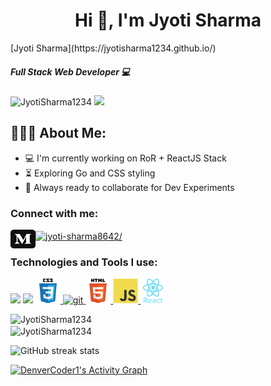 <h1 align="center">Hi 👋, I'm Jyoti Sharma</h1>
[Jyoti Sharma](https://jyotisharma1234.github.io/)

##### Full Stack Web Developer :computer:<br>

<p align="left"> <img src="https://komarev.com/ghpvc/?username=JyotiSharma1234&label=Profile%20views&color=0e75b6&style=flat" alt="JyotiSharma1234" />
    <a href="https://github.com/JyotiSharma1234?tab=repositories">
    <img src="https://badges.pufler.dev/repos/JyotiSharma1234?style=flat-square&color=black&logo=github">
  </a>
 </p>
<h2 align="left">👨🏻‍💻 About Me:</h2>

- :computer: I'm currently working on RoR + ReactJS Stack
- :hourglass_flowing_sand:  Exploring Go and CSS styling
- :rocket: Always ready to collaborate for Dev Experiments


<h3 align="left">Connect with me:</h3>
<p align="left">
<a href="https://www.linkedin.com/in/jyoti-sharma8642/" target="blank"><img align="center" src="https://cdn.jsdelivr.net/npm/simple-icons@3.0.1/icons/linkedin.svg" alt="jyoti-sharma8642/" height="30" width="40" /></a> <a href="https://medium.com/@sjyoti4321">
  <img align="left" alt="Jyoti Sharma Medium" width="40" height="30" src="https://raw.githubusercontent.com/edent/SuperTinyIcons/099dc12b59179d07d534069bc8551718f786d91a/images/svg/medium.svg" />
</a>

</p>

<h3 align="left"> Technologies and Tools I use:</h3>
<p align="left"> 
  <a href='https://www.ruby-lang.org/en/' target="_blank"><img height="30" src="https://raw.githubusercontent.com/dereknguyen269/dereknguyen269/master/images/ruby.png"></a>
<a href='https://rubyonrails.org/' target='_blank'> <img height="30" src="https://raw.githubusercontent.com/dereknguyen269/dereknguyen269/master/images/rails.png"></a>
<a href="https://www.w3schools.com/css/" target="_blank"> <img src="https://raw.githubusercontent.com/devicons/devicon/master/icons/css3/css3-original-wordmark.svg" alt="css3" width="40" height="40"/> </a>
<a href="https://git-scm.com/" target="_blank"> <img src="https://www.vectorlogo.zone/logos/git-scm/git-scm-icon.svg" alt="git" width="40" height="40"/> </a> <a href="https://www.w3.org/html/" target="_blank"> <img src="https://raw.githubusercontent.com/devicons/devicon/master/icons/html5/html5-original-wordmark.svg" alt="html5" width="40" height="40"/> </a>
<a href="https://developer.mozilla.org/en-US/docs/Web/JavaScript" target="_blank"> <img src="https://raw.githubusercontent.com/devicons/devicon/master/icons/javascript/javascript-original.svg" alt="javascript" width="40" height="40"/> </a>
<a href="https://reactjs.org/" target="_blank"> <img src="https://raw.githubusercontent.com/devicons/devicon/master/icons/react/react-original-wordmark.svg" alt="react" width="40" height="40"/> </a>
</p>
<p><img align="left" src="https://github-readme-stats.vercel.app/api/top-langs?username=JyotiSharma1234&show_icons=true&locale=en&layout=compact" alt="JyotiSharma1234" width="400"/></p>

<p>&nbsp;<img align="center" src="https://github-readme-stats.vercel.app/api?username=JyotiSharma1234&show_icons=true&locale=en" alt="JyotiSharma1234" width="400" /></p>

![GitHub streak stats](https://github-readme-streak-stats.herokuapp.com/?user=JyotiSharma1234)  

<a href="https://github.com/ashutJyotiSharma1234osh00710/github-readme-activity-graph"><img alt="DenverCoder1's Activity Graph" src="https://activity-graph.herokuapp.com/graph?username=JyotiSharma1234&bg_color=1F222E&color=F8D866&line=F85D7F&point=FFFFFF&hide_border=true" /></a>
